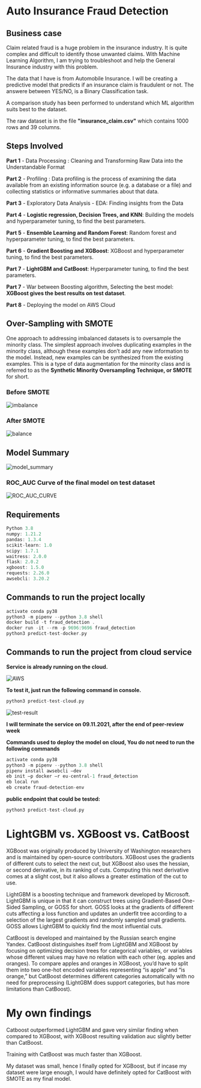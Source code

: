 # Auto Insurance Fraud Detection

## Business case

Claim related fraud is a huge problem in the insurance industry. It is quite complex and difficult to identify those unwanted claims. With Machine Learning Algorithm, I am trying to troubleshoot and help the General Insurance industry with this problem.

The data that I have is from Automobile Insurance. I will be creating a predictive model that predicts if an insurance claim is fraudulent or not. The answere between YES/NO, is a Binary Classification task.

A comparison study has been performed to understand which ML algorithm suits best to the dataset.

The raw dataset is in the file **"insurance_claim.csv"** which contains 1000 rows and 39 columns.

## Steps Involved

**Part 1** - Data Processing : Cleaning and Transforming Raw Data into the Understandable Format

**Part 2** - Profiling : Data profiling is the process of examining the data available from an existing information source (e.g. a database or a file) and collecting statistics or informative summaries about that data.

**Part 3** - Exploratory Data Analysis - EDA: Finding insights from the Data

**Part 4** - **Logistic regression, Decision Trees, and KNN**: Building the models and hyperparameter tuning, to find the best parameters.

**Part 5** - **Ensemble Learning and Random Forest**: Random forest and hyperparameter tuning, to find the best parameters.

**Part 6** - **Gradient Boosting and XGBoost**: XGBoost and hyperparameter tuning, to find the best parameters.

**Part 7** - **LightGBM and CatBoost**: Hyperparameter tuning, to find the best parameters.

**Part 7** - War between Boosting algorithm, Selecting the best model: **XGBoost gives the best results on test dataset**.

**Part 8** - Deploying the model on AWS Cloud

## Over-Sampling with SMOTE

One approach to addressing imbalanced datasets is to oversample the minority class. 
The simplest approach involves duplicating examples in the minority class, although these examples don’t add any new information to the model. 
Instead, new examples can be synthesized from the existing examples. 
This is a type of data augmentation for the minority class and is referred to as the **Synthetic Minority Oversampling Technique, or SMOTE** for short.

### Before SMOTE

![imbalance](https://user-images.githubusercontent.com/69073063/139042277-cfe8f2c5-7e13-4005-bebc-4359a1e9c2dd.png)

### After SMOTE

![balance](https://user-images.githubusercontent.com/69073063/139042373-cc1b2cda-c426-4f05-8643-cd43ea39a593.png)

## Model Summary

![model_summary](https://user-images.githubusercontent.com/69073063/138944750-e64b36dd-d05c-4fb7-9e6f-fbac7e466a53.png)

### ROC_AUC Curve of the final model on **test dataset**

![ROC_AUC_CURVE](https://user-images.githubusercontent.com/69073063/139042538-4933927c-1620-481f-aa20-655a01caaeb3.png)

## Requirements

```scala
Python 3.8
numpy: 1.21.2
pandas: 1.3.4
scikit-learn: 1.0
scipy: 1.7.1
waitress: 2.0.0
flask: 2.0.2
xgboost: 1.5.0
requests: 2.26.0
awsebcli: 3.20.2
``` 

## Commands to run the project locally

```scala
activate conda py38
python3 -m pipenv --python 3.8 shell 
docker build -t fraud_detection .
docker run -it --rm -p 9696:9696 fraud_detection
python3 predict-test-docker.py
``` 

## Commands to run the project from cloud service

**Service is already running on the cloud.**

![AWS](https://user-images.githubusercontent.com/69073063/139234840-b3846b5c-ec37-47f5-bd58-e26e3f942ff5.png)

**To test it, just run the following command in console.**

```scala
python3 predict-test-cloud.py
``` 

![test-result](https://user-images.githubusercontent.com/69073063/139287373-ce68d061-1381-4291-8969-912e099ddce3.png)

**I will terminate the service on 09.11.2021, after the end of peer-review week**

**Commands used to deploy the model on cloud, You do not need to run the following commands**

```scala
activate conda py38
python3 -m pipenv --python 3.8 shell 
pipenv install awsebcli –dev
eb init –p docker –r eu-central-1 fraud_detection 
eb local run 
eb create fraud-detection-env
``` 

**public endpoint that could be tested:** 

```scala
python3 predict-test-cloud.py
``` 


# LightGBM vs. XGBoost vs. CatBoost 

XGBoost was originally produced by University of Washington researchers and is maintained by open-source contributors. XGBoost uses the gradients of different cuts to select the next cut, but XGBoost also uses the hessian, or second derivative, in its ranking of cuts. Computing this next derivative comes at a slight cost, but it also allows a greater estimation of the cut to use.

LightGBM is a boosting technique and framework developed by Microsoft. LightGBM is unique in that it can construct trees using Gradient-Based One-Sided Sampling, or GOSS for short. GOSS looks at the gradients of different cuts affecting a loss function and updates an underfit tree according to a selection of the largest gradients and randomly sampled small gradients. GOSS allows LightGBM to quickly find the most influential cuts.

CatBoost is developed and maintained by the Russian search engine Yandex. CatBoost distinguishes itself from LightGBM and XGBoost by focusing on optimizing decision trees for categorical variables, or variables whose different values may have no relation with each other (eg. apples and oranges). To compare apples and oranges in XGBoost, you’d have to split them into two one-hot encoded variables representing “is apple” and “is orange,” but CatBoost determines different categories automatically with no need for preprocessing (LightGBM does support categories, but has more limitations than CatBoost).

# My own findings

Catboost outperformed LightGBM and gave very similar finding when compared to XGBoost, with XGBoost resulting validation auc slightly better than CatBoost.

Training with CatBoost was much faster than XGBoost.

My dataset was small, hence I finally opted for XGBoost, but if incase my dataset were large enough, I would have definitely opted for CatBoost with SMOTE as my final model.
